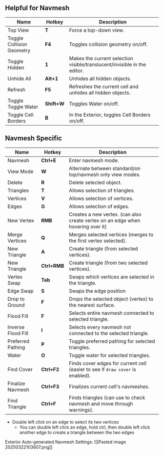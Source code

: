 ## Helpful for Navmesh

| Name                      | Hotkey      | Description                                                              |
| ------------------------- | ----------- | ------------------------------------------------------------------------ |
| Top View                  | **T**       | Force a top-down view.                                                   |
| Toggle Collision Geometry | **F4**      | Toggles collision geometry on/off.                                       |
| Toggle Hidden             | **1**       | Makes the current selection visible/translucent/invisible in the editor. |
| Unhide All                | **Alt+1**   | Unhides all hidden objects.                                              |
| Refresh                   | **F5**      | Refreshes the current cell and unhides all hidden objects.               |
| Toggle Toggle Water       | **Shift+W** | Toggles Water on/off.                                                    |
| Toggle Cell Borders       | **B**       | In the Exterior, toggles Cell Borders on/off.                            |

## Navmesh Specific

| Name               | Hotkey       | Description                                                                     |
| ------------------ | ------------ | ------------------------------------------------------------------------------- |
| Navmesh            | **Ctrl+E**   | Enter navmesh mode.                                                             |
| View Mode          | **W**        | Alternate between standard/on top/navmesh only view modes.                      |
| Delete             | **R**        | Delete selected object.                                                         |
| Triangles          | **T**        | Allows selection of triangles.                                                  |
| Vertices           | **V**        | Allows selection of vertices.                                                   |
| Edges              | **G**        | Allows selection of edges.                                                      |
| New Vertex         | **RMB**      | Creates a new vertex. (can also create vertex on an edge when hovering over it) |
| Merge Vertices     | **Q**        | Merges selected vertices (merges to the first vertex selected).                 |
| New Triangle       | **A**        | Create triangle (from selected vertices).                                       |
| New Triangle       | **Ctrl+RMB** | Create triangle (from two selected vertices).                                   |
| Vertex Swap        | **Tab**      | Swaps which vertices are selected in the triangle.                              |
| Edge Swap          | **S**        | Swaps the edge position                                                         |
| Drop to Ground     | **F**        | Drops the selected object (vertex) to the nearest surface.                      |
| Flood Fill         | **F**        | Selects entire navmesh connected to selected triangle.                          |
| Inverse Flood Fill | **I**        | Selects every navmesh not connected to the selected triangle.                   |
| Preferred Pathing  | **P**        | Toggle preferred pathing for selected triangles.                                |
| Water              | **O**        | Toggle water for selected triangles.                                            |
| Find Cover         | **Ctrl+F2**  | Finds cover edges for current cell (easier to see if `draw cover` is enabled).  |
| Finalize Navmesh   | **Ctrl+F3**  | Finalizes current cell's navmeshes.                                             |
| Find Triangle      | **Ctrl+F**   | Finds triangles (can use to check navmesh and move through warnings).           |

- Double left click on an edge to select its two vertices
	- You can double left click an edge, hold ctrl, then double left click another edge to create a triangle between the two edges


Exterior Auto-generated Navmesh Settings:
![[Pasted image 20250322103607.png]]